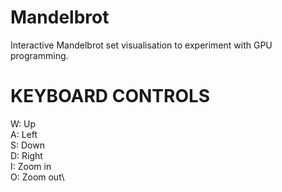 # Mandelbrot
Interactive Mandelbrot set visualisation to experiment with GPU programming.
# KEYBOARD CONTROLS
W: Up\
A: Left\
S: Down\
D: Right\
I: Zoom in\
O: Zoom out\
